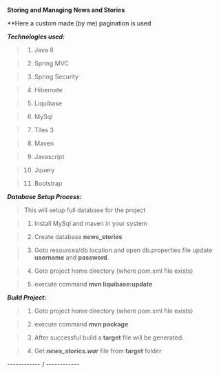 **Storing and Managing News and Stories**

**Here a custom made (by me) pagination is used

**_Technologies used:_**
> 1)  Java 8

> 2)  Spring MVC

> 3)  Spring Security

> 4)  Hibernate

> 5)  Liquibase

> 6)  MySql

> 7)  Tiles 3

> 8)  Maven

> 9)  Javascript

> 10) Jquery

> 11) Bootstrap


**_Database Setup Process:_**

> This will setup full database for the project

> 1) Install MySql and maven in your system

> 2) Create database **news_stories**

> 3) Goto resources/db location and open db.properties file update **username** and **password**.

> 4) Goto project home directory (where pom.xml file exists)

> 5) execute command **mvn liquibase:update**



**_Build Project:_**

> 1) Goto project home directory (where pom.xml file exists)

> 2) execute command **mvn package**

> 3) After successful build a **target** file will be generated.

> 4) Get **_news_stories.war_** file from **target** folder


------------ / ------------
